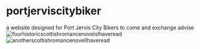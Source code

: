 # portjerviscitybiker
a website designed for Port Jervis City Bikers to come and exchange advise
![fourhistoricscottishromancenovelsIhaveread](https://github.com/user-attachments/assets/11f97289-456f-4ed2-91bd-571878b3777f)
![anotherscottishromancenovelIhaveread](https://github.com/user-attachments/assets/1e4d7dc0-7a75-45e2-ab55-d2474e39aeb6)
